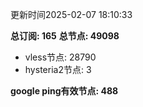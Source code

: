 更新时间2025-02-07 18:10:33

**总订阅: 165**
**总节点: 49098**
- vless节点: 28790
- hysteria2节点: 3

**google ping有效节点: 488**
